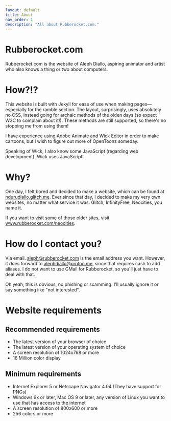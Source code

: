 ```yaml
---
layout: default
title: About
nav_order: 1
description: "All about Rubberocket.com."
---
```


# Rubberocket.com
Rubberocket.com is the website of Aleph Diallo, aspiring animator and artist who also knows a thing or two about computers.

# How?!?
This website is built with Jekyll for ease of use when making pages&mdash;especially for the ramble section. The layout, surprisingly, uses absolutely no CSS, instead going for archaic methods of the olden days (so expect W3C to complain about it!). These methods are still supported, so there's no stopping me from using them!

I have experience using Adobe Animate and Wick Editor in order to make cartoons, but I wish to figure out more of OpenToonz someday.

Speaking of Wick, I also know some JavaScript (regarding web development). Wick uses JavaScript!

# Why?
One day, I felt bored and decided to make a website, which can be found at <a href="https://ndurudiallo.glitch.me">ndurudiallo.glitch.me</a>. Ever since that day, I decided to make my very own websites, no matter what service it was. Glitch, InfinityFree, Neocities, you name it.

If you want to visit some of those older sites, visit <a href="/neocities/">www.rubberocket.com/neocities</a>.

# How do I contact you?
Via email. <a href="mailto:aleph@rubberocket.com">aleph@rubberocket.com</a> is the email address you want. However, it <em>does</em> forward to <a href="mailto:alephdiallo@proton.me">alephdiallo@proton.me</a>, since that requires cash to add aliases. I do not want to use GMail for Rubberocket, so you'll just have to deal with that.

Oh yeah, this is obvious, no phishing or scamming. I'll usually ignore it or say something like "not interested".

# Website requirements

## Recommended requirements
<ul>
<li>The latest version of your browser of choice</li>
<li>The latest version of your operating system of choice</li>
<li>A screen resolution of 1024x768 or more</li>
<li>16 Million color display</li>
</ul>

## Minimum requirements
<ul>
<li>Internet Explorer 5 or Netscape Navigator 4.04 (They have support for PNGs)</li>
<li>Windows 9x or later, Mac OS 9 or later, any version of Linux you want to use that has access to the internet</li> 
<li>A screen resolution of 800x600 or more</li>
<li>256 colors or more</li>
</ul>
